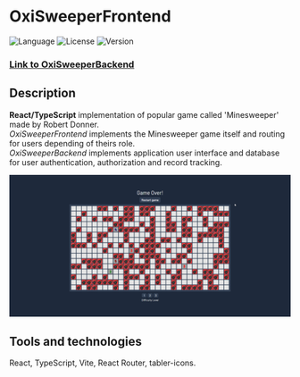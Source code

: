 # OxiSweeperFrontend
![Language](https://img.shields.io/badge/language-TypeScript-3993fa)
![License](https://img.shields.io/github/license/karolstawowski/OxiSweeperFrontend?color=3993fa)
![Version](https://img.shields.io/badge/version-0.0.1-3993fa) <br>

### <a href="https://github.com/karolstawowski/OxiSweeperBackend">Link to OxiSweeperBackend</a>

## Description

<b>React/TypeScript</b> implementation of popular game called 'Minesweeper' made by Robert Donner.</br>
*OxiSweeperFrontend* implements the Minesweeper game itself and routing for users depending of theirs role.</br>
*OxiSweeperBackend* implements application user interface and database for user authentication, authorization and record tracking.

<img src="preview.png">

## Tools and technologies

React, TypeScript, Vite, React Router, tabler-icons.
